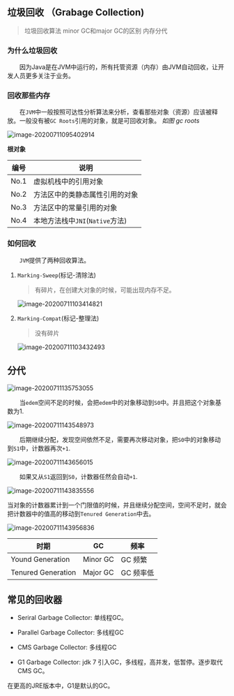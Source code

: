 ## 垃圾回收 （Grabage Collection)
> 垃圾回收算法
> minor GC和major GC的区别
> 内存分代

### 为什么垃圾回收
&emsp;&emsp;因为Java是在JVM中运行的，所有托管资源（内存）由JVM自动回收，让开发人员更多关注于业务。
### 回收那些内存
&emsp;&emsp;在`JVM`中一般按照可达性分析算法来分析，查看那些对象（资源）应该被释放。一般没有被`GC Roots`引用的对象，就是可回收对象。
*如图 gc roots*

![image-20200711095402914](C:\Users\Pig-Luo\AppData\Roaming\Typora\typora-user-images\image-20200711095402914.png)

**根对象**

| 编号 | 说明 |
| ---- | ---- |
| No.1 | 虚拟机栈中的引用对象 |
| No.2 | 方法区中的类静态属性引用的对象 |
| No.3 | 方法区中的常量引用的对象 |
| No.4 | 本地方法栈中`JNI`(`Native`方法) |
### 如何回收

&emsp;&emsp;`JVM`提供了两种回收算法。

1. `Marking-Sweep`(标记-清除法)

   > 有碎片，在创建大对象的时候，可能出现内存不足。

   ![image-20200711103414821](C:\Users\Pig-Luo\AppData\Roaming\Typora\typora-user-images\image-20200711103414821.png)

2. `Marking-Compat`(标记-整理法)

   > 没有碎片

   ![image-20200711103432493](C:\Users\Pig-Luo\AppData\Roaming\Typora\typora-user-images\image-20200711103432493.png)

## 分代

![image-20200711135753055](C:\Users\Pig-Luo\AppData\Roaming\Typora\typora-user-images\image-20200711135753055.png)

&emsp;&emsp;当`edem`空间不足的时候，会把`edem`中的对象移动到`S0`中。并且把这个对象基数为1.

![image-20200711143548973](C:\Users\Pig-Luo\AppData\Roaming\Typora\typora-user-images\image-20200711143548973.png)

&emsp;&emsp;后期继续分配，发现空间依然不足，需要再次移动对象，把`S0`中的对象移动到`S1`中，计数器再次`+1`.

![image-20200711143656015](C:\Users\Pig-Luo\AppData\Roaming\Typora\typora-user-images\image-20200711143656015.png)

&emsp;&emsp;如果又从`S1`返回到`S0`，计数器任然会自动`+1`.

![image-20200711143835556](C:\Users\Pig-Luo\AppData\Roaming\Typora\typora-user-images\image-20200711143835556.png)

当对象的计数器累计到一个门限值的时候，并且继续分配空间，空间不足时，就会把计数器中的值高的移动到`Tenured Generation`中去。

![image-20200711143956836](C:\Users\Pig-Luo\AppData\Roaming\Typora\typora-user-images\image-20200711143956836.png)

| 时期               | GC       | 频率      |
| ------------------ | -------- | --------- |
| Yound Generation   | Minor GC | GC 频繁   |
| Tenured Generation | Major GC | GC 频率低 |

## 常见的回收器

- Seriral Garbage Collector: 单线程GC。

- Parallel Garbage Collector: 多线程GC
- CMS Garbage Collector: 多线程GC
- G1 Garbage Collector: jdk 7 引入GC，多线程，高并发，低暂停。逐步取代CMS GC。

在更高的JRE版本中，G1是默认的GC。

